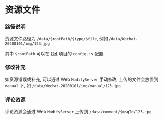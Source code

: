 # 资源文件

### 路径说明

资源文件路径为 `/data/$rootPath/$type/$file`, 例如 `/data/Wechat-20200101/img/123.jpg`

其中 `$rootPath` 可以在 [Get](./get.md) 项目的 `config.js` 配置.

### 修改补充

如资源错误或补充, 可以通过 Web `ModifyServer` 手动修改, 上传的文件会放置到 `manual` 下, 如 `/data/Wechat-20200101/img/manual/123.jpg`

### 评论资源

评论资源会通过 Web `ModifyServer` 上传到 `/data/comment/$msgId/123.jpg`
